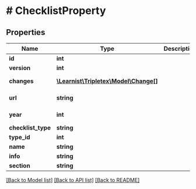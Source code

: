 # # ChecklistProperty

## Properties

Name | Type | Description | Notes
------------ | ------------- | ------------- | -------------
**id** | **int** |  | [optional]
**version** | **int** |  | [optional]
**changes** | [**\Learnist\Tripletex\Model\Change[]**](Change.md) |  | [optional] [readonly]
**url** | **string** |  | [optional] [readonly]
**year** | **int** |  | [optional] [readonly]
**checklist_type** | **string** |  | [optional]
**type_id** | **int** |  | [optional]
**name** | **string** |  | [optional]
**info** | **string** |  | [optional]
**section** | **string** |  | [optional]

[[Back to Model list]](../../README.md#models) [[Back to API list]](../../README.md#endpoints) [[Back to README]](../../README.md)
